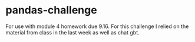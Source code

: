 # pandas-challenge
For use with module 4 homework due 9.16. For this challenge I relied on the material from class in the last week as well as chat gbt.
